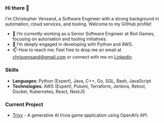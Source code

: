 ### Hi there 👋

I'm Christopher Vensand, a Software Engineer with a strong background in automation, cloud services, and tooling. Welcome to my GitHub profile!

- 🔭 I’m currently working as a Senior Software Engineer at Riot Games, focusing on automation and tooling initiatives.
- 🌱 I’m deeply engaged in developing with Python and AWS.
- 📫 How to reach me: Feel free to drop me an email at chrisvensand@gmail.com or connect with me on [LinkedIn](https://linkedin.com/in/chrisvensand).

### Skills
- **Languages**: Python (Expert), Java, C++, Go, SQL, Bash, JavaScript
- **Technologies**: AWS (Expert), Pulumi, Terraform, Jenkins, Retool, Docker, Kubernetes, React, NextJS

### Current Project
- [Trivy](https://trivy.fun) - A generative AI trivia game application using OpenAI’s API.
